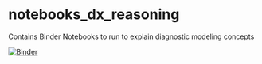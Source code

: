 # notebooks_dx_reasoning

Contains Binder Notebooks to run to explain diagnostic modeling concepts

[![Binder](https://mybinder.org/badge_logo.svg)](https://mybinder.org/v2/gh/reblocke/notebooks_dx_reasoning/HEAD?filepath=display_reasoning.ipynb)
